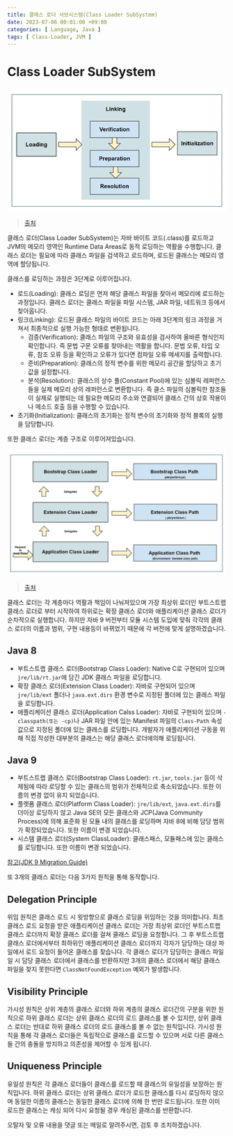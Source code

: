 ```yaml
---
title: 클래스 로더 서브시스템(Class Loader SubSystem)
date: 2023-07-06 00:01:00 +09:00
categories: [ Language, Java ]
tags: [ Class-Loader, JVM ]
---
```


# Class Loader SubSystem

![class-loader-subsystem](/assets/img/language/java/jvm/class-loader-subsystem.png)

> [출처](https://chazool.medium.com/jvm-class-loader-subsystem-e6bc4f539066)

클래스 로더(Class Loader SubSystem)는 자바 바이트 코드(.class)를 로드하고 JVM의 메모리 영역인 Runtime Data Areas로 동적 로딩하는 역활을 수행합니다.
클래스 로더는 필요에 따라 클래스 파일을 검색하고 로드하며, 로드된 클래스는 메모리 영역에 할당됩니다.

클래스를 로딩하는 과정은 3단계로 이루어집니다.

- 로드(Loading): 클래스 로딩은 먼저 해당 클래스 파일을 찾아서 메모리에 로드하는 과정입니다. 클래스 로더는 클래스 파일을 파일 시스템, JAR 파일, 네트워크 등에서 찾아옵니다.
- 링크(Linking): 로드된 클래스 파일의 바이트 코드는 아래 3단계의 링크 과정을 거쳐서 최종적으로 실행 가능한 형태로 변환됩니다.
  - 검증(Verification): 클래스 파일의 구조와 유효성을 검사하여 올바른 형식인지 확인합니다. 즉 문법 구문 오류를 찾아내는 역활을 합니다. 문법 오류, 타입 오류, 참조 오류 등을 확인하고 오류가
    있다면 컴파일 오류 메세지를 출력합니다.
  - 준비(Preparation): 클래스의 정적 변수를 위한 메모리 공간을 할당하고 초기값을 설정합니다.
  - 분석(Resolution): 클래스의 상수 풀(Constant Pool)에 있는 심볼릭 레퍼런스들을 실제 메모리 상의 레퍼런스로 변환합니다. 즉 클스 파일의 심볼릭한 참조들이 실제로 실행되는 데 필요한 메모리
    주소와 연결되어 클래스 간의 상호 작용이나 메소드 호출 등을 수행할 수 있습니다.
- 초기화(Initialization): 클래스의 초기화는 정적 변수의 초기화와 정적 블록의 실행을 담당합니다.

또한 클래스 로더는 계층 구조로 이루어져있습니다.

![class-loader-structure](/assets/img/language/java/jvm/class-loader-structure.png)

> [출처](https://chazool.medium.com/jvm-class-loader-subsystem-e6bc4f539066)

클래스 로더는 각 계층마다 역활과 책임이 나눠져있으며 가장 최상위 로더인 부트스트랩 클래스 로더로 부터 시작하여 하위로는 확장 클래스 로더와 애플리케이션 클래스 로더가 순차적으로 실행합니다.
하지만 자바 9 버전부터 모듈 시스템 도입에 맞춰 각각의 클래스 로더의 이름과 범위, 구현 내용등이 바뀌었기 때문에 각 버전에 맞게 설명하겠습니다.

## Java 8

- 부트스트랩 클래스 로더(Bootstrap Class Loader): Native C로 구현되어 있으며 ``jre/lib/rt.jar``에 담긴 JDK 클래스 파일을 로딩합니다.
- 확장 클래스 로더(Extension Class Loader): 자바로 구현되어 있으며 ``jre/lib/ext`` 폴더나 ``java.ext.dirs`` 환경 변수로 지정된 폴더에 있는 클래스 파일을 로딩합니다.
- 애플리케이션 클래스 로더(Application Calss Loader): 자바로 구현되어 있으며 ``-classpath(또는 -cp)``나 JAR 파일 안에 있는 Manifest 파일의 ``Class-Path``
  속성 값으로 지정된 폴더에 있는 클래스를 로딩합니다. 개발자가 애플리케이션 구동을 위해 직접 작성한 대부분의 클래스는 해당 클래스 로더에의해 로딩됩니다.

## Java 9

- 부트스트랩 클래스 로더(Bootstrap Class Loader): ``rt.jar``, ``tools.jar`` 등이 삭제됨에 따라 로딩할 수 있는 클래스의 범위가 전체적으로 축소되었습니다. 또한 이름의 변경
  없이 유지 되었습니다.
- 플랫폼 클래스 로더(Platform Class Loader): ``jre/lib/ext``, ``java.ext.dirs``를 더이상 로딩하지 않고 Java SE의 모든 클래스와 JCP(Java Community
  Process)에 의해 표준화 된 모듈 내의 클래스를 로딩하며 자바 8에 비해 담당 범위가 확장되었습니다. 또한 이름이 변경 되었습니다.
- 시스템 클래스 로더(System ClassLoader): 클래스패스, 모듈패스에 있는 클래스를 로딩합니다. 또한 이름이 변경 되었습니다.

[참고(JDK 9 Migration Guide)](https://docs.oracle.com/javase/9/migrate/toc.htm#JSMIG-GUID-A78CC891-701D-4549-AA4E-B8DD90228B4B)

또 3개의 클래스 로더는 다음 3가지 원칙을 통해 동작합니다.

## Delegation Principle

위임 원칙은 클래스 로드 시 윗방향으로 클래스 로딩을 위임하는 것을 의미합니다.
최초 클래스 로드 요청을 받은 애플리케이션 클래스 로더는 가장 최상위 로더인 부트스트랩 클래스 로더까지 확장 클래스 로더를 걸쳐 클래스 로딩을 요청합니다.
그 후 부트스트랩 클래스 로더에서부터 최하위인 애플리케이션 클래스 로더까지 각자가 담당하는 대상 파일에서 로드 요청이 들어온 클래스를 찾습니다.
각 클래스 로더가 담당하는 클래스 파일일 시 담당 클래스 로더에서 클래스를 반환하지만 3개의 클래스 로더에서 해당 클래스 파일을 찾지 못한다면 ``ClassNotFoundException`` 예외가 발생합니다.

## Visibility Principle

가시성 원칙은 상위 계층의 클래스 로더와 하위 계층의 클래스 로더간의 구분을 위한 원칙으로 하위 클래스 로더는 상위 클래스 로더의 로드 클래스를 볼 수 있지만, 상위 클래스 로더는 반대로 하위 클래스 로더의 로드
클래스를 볼 수 없는 원칙입니다.
가시성 원칙을 통해 각 클래스 로더들은 독립적으로 클래스를 로드할 수 있으며 서로 다른 클래스들 간의 충돌을 방지하고 의존성을 제어할 수 있게 됩니다.

## Uniqueness Principle

유일성 원칙은 각 클래스 로더들이 클래스를 로드할 때 클래스의 유일성을 보장하는 원칙입니다.
하위 클래스 로더는 상위 클래스 로더가 로드한 클래스를 다시 로딩하지 않으며 동일한 이름의 클래스는 동일한 클래스 로더에 의해 한 번만 로드됩니다.
또한 이미 로드한 클래스는 캐싱 되어 다시 요청될 경우 캐싱된 클래스를 반환합니다.

오탈자 및 오류 내용을 댓글 또는 메일로 알려주시면, 검토 후 조치하겠습니다. 
